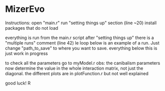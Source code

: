 # MizerEvo
Instructions:
open "main.r"
run "setting things up" section (line ~20)
install packages that do not load

everything is run from the main.r script
after "setting things up" there is a "multiple runs" comment (line 42)
le loop below is an example of a run. Just change "path_to_save" to where you want to save.
everything below this is just work in progress

to check all the parameters go to myModel.r
obs: the canibalism parameters now determine the value in the whole interaction matrix, not just the diagonal.
the different plots are in plotFunction.r but not well explained

good luck!
R
